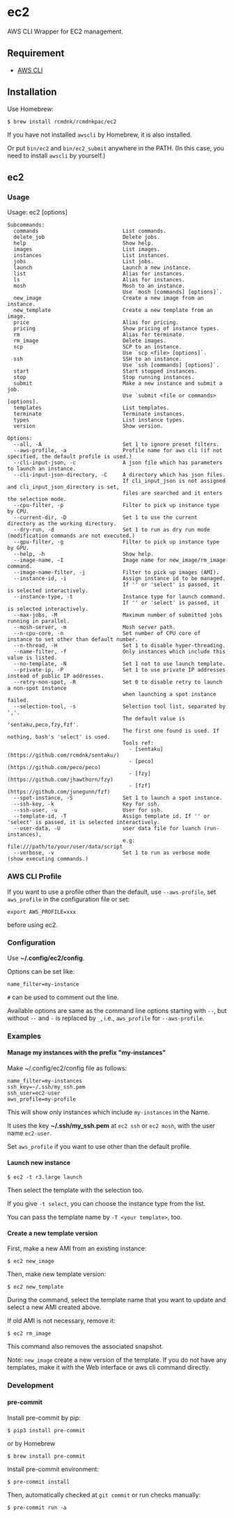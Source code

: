 # ec2

AWS CLI Wrapper for EC2 management.

## Requirement

- [AWS CLI](https://aws.amazon.com/cli/)

## Installation

Use Homebrew:

```
$ brew install rcmdnk/rcmdnkpac/ec2
```

If you have not installed `awscli` by Homebrew, it is also installed.

Or put `bin/ec2` and `bin/ec2_submit` anywhere in the PATH.
(In this case, you need to install `awscli` by yourself.)

## ec2

### Usage

Usage: ec2 <subcommand> \[options\]

```
Subcommands:
  commands                           List commands.
  delete_job                         Delete jobs.
  help                               Show help.
  images                             List images.
  instances                          List instances.
  jobs                               List jobs.
  launch                             Launch a new instance.
  list                               Alias for instances.
  ls                                 Alias for instances.
  mosh                               Mosh to an instance.
                                     Use `mosh [commands] [options]`.
  new_image                          Create a new image from an instance.
  new_template                       Create a new template from an image.
  price                              Alias for pricing.
  pricing                            Show pricing of instance types.
  rm                                 Alias for terminate.
  rm_image                           Delete images.
  scp                                SCP to an instance.
                                     Use `scp <file> [options]`.
  ssh                                SSH to an instance.
                                     Use `ssh [commands] [options]`.
  start                              Start stopped instances.
  stop                               Stop running instances.
  submit                             Make a new instance and submit a job.
                                     Use `submit <file or commands> [options].
  templates                          List templates.
  terminate                          Terminate instances.
  types                              List instance types.
  version                            Show version.

Options:
  --all, -A                          Set 1 to ignore preset filters.
  --aws-profile, -a                  Profile name for aws cli (if not specified, the default profile is used.)
  --cli-input-json, -c               A json file which has parameters to launch an instance.
  --cli-input-json-directory, -C     A directory which has json files.
                                     If cli_input_json is not assigned and cli_input_json_directory is set,
                                     files are searched and it enters the selection mode.
  --cpu-filter, -p                   Filter to pick up instance type by CPU.
  --current-dir, -D                  Set 1 to use the current directory as the working directory.
  --dry-run, -d                      Set 1 to run as dry run mode (modification commands are not executed.)
  --gpu-filter, -g                   Filter to pick up instance type by GPU.
  --help, -h                         Show help.
  --image-name, -I                   Image name for new_image/rm_image command.
  --image-name-filter, -j            Filter to pick up images (AMI).
  --instance-id, -i                  Assign instance id to be managed.
                                     If '' or 'select' is passed, it is selected interactively.
  --instance-type, -t                Instance type for launch command.
                                     If '' or 'select' is passed, it is selected interactively.
  --max-jobs, -M                     Maximum number of submitted jobs running in parallel.
  --mosh-server, -m                  Mosh server path.
  --n-cpu-core, -n                   Set number of CPU core of instance to set other than default number.
  --n-thread, -H                     Set 1 to disable hyper-threading.
  --name-filter, -f                  Only instances which include this value is listed.
  --no-template, -N                  Set 1 not to use launch template.
  --private-ip, -P                   Set 1 to use private IP addresses instead of public IP addresses.
  --retry-non-spot, -R               Set 0 to disable retry to launch a non-spot instance
                                     when launching a spot instance failed.
  --selection-tool, -s               Selection tool list, separated by ','.
                                     The default value is 'sentaku,peco,fzy,fzf'.
                                     The first one found is used. If nothing, bash's 'select' is used.
                                     Tools ref:
                                       - [sentaku](https://github.com/rcmdnk/sentaku/)
                                       - [peco](https://github.com/peco/peco)
                                       - [fzy](https://github.com/jhawthorn/fzy)
                                       - [fzf](https://github.com/junegunn/fzf)
  --spot-instance, -S                Set 1 to launch a spot instance.
  --ssh-key, -k                      Key for ssh.
  --ssh-user, -u                     User for ssh.
  --template-id, -T                  Assign template id. If '' or 'select' is passed, it is selected interactively.
  --user-data, -U                    user data file for luanch (run-instances),
                                     e.g: file:///path/to/your/user/data/script
  --verbose, -v                      Set 1 to run as verbose mode (show executing commands.)
```

### AWS CLI Profile

If you want to use a profile other than the default,
use `--aws-profile`, set `aws_profile` in the configuration file or
set:

```
export AWS_PROFILE=xxx
```

before using ec2.

### Configuration

Use **~/.config/ec2/config**.

Options can be set like:

```
name_filter=my-instance
```

`#` can be used to comment out the line.

Available options are same as the command line options starting with `--`, but without `--` and `-` is replaced by `_`,
i.e., `aws_profile` for `--aws-profile`.

### Examples

#### Manage my instances with the prefix "my-instances"

Make ~/.config/ec2/config file as follows:

```
name_filter=my-instances
ssh_key=~/.ssh/my_ssh.pem
ssh_user=ec2-user
aws_profile=my-profile
```

This will show only instances which include `my-instances` in the Name.

It uses the key **~/.ssh/my_ssh.pem** at `ec2 ssh` or `ec2 mosh`, with the user name `ec2-user`.

Set `aws_profile` if you want to use other than the default profile.

#### Launch new instance

```
$ ec2 -t r3.large launch
```

Then select the template with the selection too.

If you give `-t select`, you can choose the instance type from the list.

You can pass the template name by `-T <your template>`, too.

#### Create a new template version

First, make a new AMI from an existing instance:

```
$ ec2 new_image
```

Then, make new template version:

```
$ ec2 new_template
```

During the command, select the template name that you want to update
and select a new AMI created above.

If old AMI is not necessary, remove it:

```
$ ec2 rm_image
```

This command also removes the associated snapshot.

Note: `new_image` create a new version of the template. If you do not have any templates,
make it with the Web interface or aws cli command directly.

### Development

#### pre-commit

Install pre-commit by pip:

```
$ pip3 install pre-commit
```

or by Homebrew

```
$ brew install pre-commit
```

Install pre-commit environment:

```
$ pre-commit install
```

Then, automatically checked at `git commit` or run checks manually:

```
$ pre-commit run -a
```

